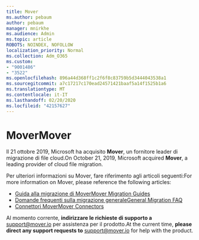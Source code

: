 ```yaml
---
title: Mover
ms.author: pebaum
author: pebaum
manager: mnirkhe
ms.audience: Admin
ms.topic: article
ROBOTS: NOINDEX, NOFOLLOW
localization_priority: Normal
ms.collection: Adm_O365
ms.custom:
- "9001486"
- "3522"
ms.openlocfilehash: 896a44d368ff1c2f6f8c83759b5d3444043538a1
ms.sourcegitcommit: a7c17217c170ead24571421baaf5a14f1525b1a6
ms.translationtype: MT
ms.contentlocale: it-IT
ms.lasthandoff: 02/20/2020
ms.locfileid: "42157627"
---
```

# <a name="mover"></a><span data-ttu-id="3c12d-102">Mover</span><span class="sxs-lookup"><span data-stu-id="3c12d-102">Mover</span></span>

<span data-ttu-id="3c12d-103">Il 21 ottobre 2019, Microsoft ha acquisito **Mover**, un fornitore leader di migrazione di file cloud.</span><span class="sxs-lookup"><span data-stu-id="3c12d-103">On October 21, 2019, Microsoft acquired **Mover**, a leading provider of cloud file migration.</span></span>

<span data-ttu-id="3c12d-104">Per ulteriori informazioni su Mover, fare riferimento agli articoli seguenti:</span><span class="sxs-lookup"><span data-stu-id="3c12d-104">For more information on Mover, please reference the following articles:</span></span>

- [<span data-ttu-id="3c12d-105">Guida alla migrazione di Mover</span><span class="sxs-lookup"><span data-stu-id="3c12d-105">Mover Migration Guides</span></span>](https://mover.io/guides/)
- [<span data-ttu-id="3c12d-106">Domande frequenti sulla migrazione generale</span><span class="sxs-lookup"><span data-stu-id="3c12d-106">General Migration FAQ</span></span>](https://mover.io/guides/general/)
- [<span data-ttu-id="3c12d-107">Connettori Mover</span><span class="sxs-lookup"><span data-stu-id="3c12d-107">Mover Connectors</span></span>](https://mover.io/connectors/)

<span data-ttu-id="3c12d-108">Al momento corrente, **indirizzare le richieste di supporto a** [support@mover.io](mailto:support@mover.io) per assistenza per il prodotto.</span><span class="sxs-lookup"><span data-stu-id="3c12d-108">At the current time, **please direct any support requests to** [support@mover.io](mailto:support@mover.io) for help with the product.</span></span> 

 